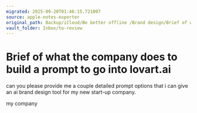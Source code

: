 ```yaml
---
migrated: 2025-09-20T01:46:15.721007
source: apple-notes-exporter
original_path: Backup/iCloud/Be better offline /Brand design/Brief of what the company does to build a prompt to go into lovart-ai.md
vault_folder: Inbox/to-review
---
```

# Brief of what the company does to build a prompt to go into lovart.ai

can you please provide me a couple detailed prompt options that i can give an ai brand design tool for my new start-up company.

my company

